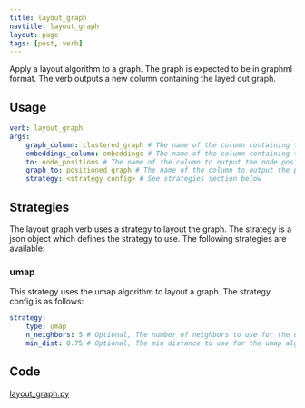 ```yaml
---
title: layout_graph
navtitle: layout_graph
layout: page
tags: [post, verb]
---
```

Apply a layout algorithm to a graph. The graph is expected to be in graphml format. The verb outputs a new column containing the layed out graph.

## Usage
```yaml
verb: layout_graph
args:
    graph_column: clustered_graph # The name of the column containing the graph, should be a graphml graph
    embeddings_column: embeddings # The name of the column containing the embeddings
    to: node_positions # The name of the column to output the node positions to
    graph_to: positioned_graph # The name of the column to output the positioned graph to
    strategy: <strategy config> # See strategies section below
```

## Strategies
The layout graph verb uses a strategy to layout the graph. The strategy is a json object which defines the strategy to use. The following strategies are available:

### umap
This strategy uses the umap algorithm to layout a graph. The strategy config is as follows:
```yaml
strategy:
    type: umap
    n_neighbors: 5 # Optional, The number of neighbors to use for the umap algorithm, default: 5
    min_dist: 0.75 # Optional, The min distance to use for the umap algorithm, default: 0.75
```

## Code
[layout_graph.py](https://dev.azure.com/msresearch/Resilience/_git/ire-indexing?path=/python/graphrag/graphrag/indexing/verbs/graph/layout/layout_graph.py)